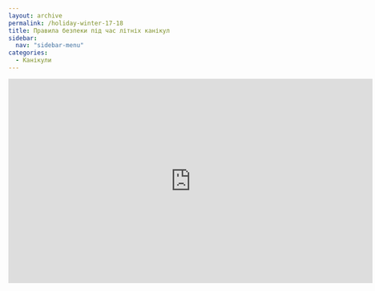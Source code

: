 ```yaml
---
layout: archive
permalink: /holiday-winter-17-18
title: Правила безпеки під час літніх канікул 
sidebar:
  nav: "sidebar-menu"
categories:
  - Канікули
---
```


<iframe width="727" height="409" src="https://www.youtube.com/embed/ESLjBFus0s4" frameborder="0" allow="accelerometer; autoplay; encrypted-media; gyroscope; picture-in-picture" allowfullscreen></iframe>
